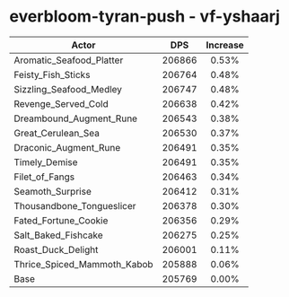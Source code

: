 # everbloom-tyran-push - vf-yshaarj
| Actor | DPS | Increase |
|---|:---:|:---:|
|Aromatic_Seafood_Platter|206866|0.53%|
|Feisty_Fish_Sticks|206764|0.48%|
|Sizzling_Seafood_Medley|206747|0.48%|
|Revenge_Served_Cold|206638|0.42%|
|Dreambound_Augment_Rune|206543|0.38%|
|Great_Cerulean_Sea|206530|0.37%|
|Draconic_Augment_Rune|206491|0.35%|
|Timely_Demise|206491|0.35%|
|Filet_of_Fangs|206463|0.34%|
|Seamoth_Surprise|206412|0.31%|
|Thousandbone_Tongueslicer|206378|0.30%|
|Fated_Fortune_Cookie|206356|0.29%|
|Salt_Baked_Fishcake|206275|0.25%|
|Roast_Duck_Delight|206001|0.11%|
|Thrice_Spiced_Mammoth_Kabob|205888|0.06%|
|Base|205769|0.00%|
